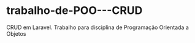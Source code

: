 # trabalho-de-POO---CRUD
CRUD em Laravel. Trabalho para disciplina de Programação Orientada a Objetos
